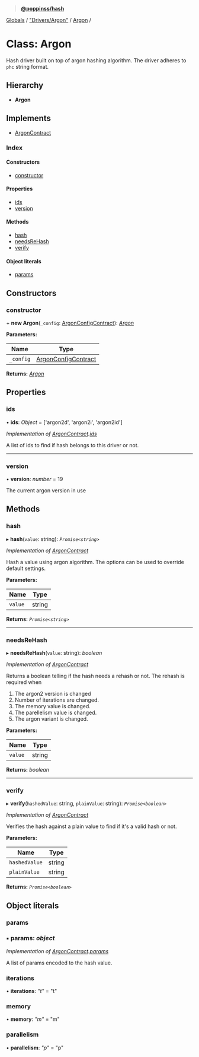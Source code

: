 > **[@poppinss/hash](../README.md)**

[Globals](../README.md) / ["Drivers/Argon"](../modules/_drivers_argon_.md) / [Argon](_drivers_argon_.argon.md) /

# Class: Argon

Hash driver built on top of argon hashing algorithm. The driver adheres
to `phc` string format.

## Hierarchy

* **Argon**

## Implements

* [ArgonContract](../interfaces/_contracts_.argoncontract.md)

### Index

#### Constructors

* [constructor](_drivers_argon_.argon.md#constructor)

#### Properties

* [ids](_drivers_argon_.argon.md#ids)
* [version](_drivers_argon_.argon.md#version)

#### Methods

* [hash](_drivers_argon_.argon.md#hash)
* [needsReHash](_drivers_argon_.argon.md#needsrehash)
* [verify](_drivers_argon_.argon.md#verify)

#### Object literals

* [params](_drivers_argon_.argon.md#params)

## Constructors

###  constructor

\+ **new Argon**(`_config`: [ArgonConfigContract](../modules/_contracts_.md#argonconfigcontract)): *[Argon](_drivers_argon_.argon.md)*

**Parameters:**

Name | Type |
------ | ------ |
`_config` | [ArgonConfigContract](../modules/_contracts_.md#argonconfigcontract) |

**Returns:** *[Argon](_drivers_argon_.argon.md)*

## Properties

###  ids

• **ids**: *Object* =  ['argon2d', 'argon2i', 'argon2id']

*Implementation of [ArgonContract](../interfaces/_contracts_.argoncontract.md).[ids](../interfaces/_contracts_.argoncontract.md#ids)*

A list of ids to find if hash belongs to this driver
or not.

___

###  version

• **version**: *number* = 19

The current argon version in use

## Methods

###  hash

▸ **hash**(`value`: string): *`Promise<string>`*

*Implementation of [ArgonContract](../interfaces/_contracts_.argoncontract.md)*

Hash a value using argon algorithm. The options can be used to override
default settings.

**Parameters:**

Name | Type |
------ | ------ |
`value` | string |

**Returns:** *`Promise<string>`*

___

###  needsReHash

▸ **needsReHash**(`value`: string): *boolean*

*Implementation of [ArgonContract](../interfaces/_contracts_.argoncontract.md)*

Returns a boolean telling if the hash needs a rehash or not. The rehash is
required when

1. The argon2 version is changed
2. Number of iterations are changed.
3. The memory value is changed.
4. The parellelism value is changed.
5. The argon variant is changed.

**Parameters:**

Name | Type |
------ | ------ |
`value` | string |

**Returns:** *boolean*

___

###  verify

▸ **verify**(`hashedValue`: string, `plainValue`: string): *`Promise<boolean>`*

*Implementation of [ArgonContract](../interfaces/_contracts_.argoncontract.md)*

Verifies the hash against a plain value to find if it's
a valid hash or not.

**Parameters:**

Name | Type |
------ | ------ |
`hashedValue` | string |
`plainValue` | string |

**Returns:** *`Promise<boolean>`*

## Object literals

###  params

### ▪ **params**: *object*

*Implementation of [ArgonContract](../interfaces/_contracts_.argoncontract.md).[params](../interfaces/_contracts_.argoncontract.md#params)*

A list of params encoded to the hash value.

###  iterations

• **iterations**: *"t"* = "t"

###  memory

• **memory**: *"m"* = "m"

###  parallelism

• **parallelism**: *"p"* = "p"